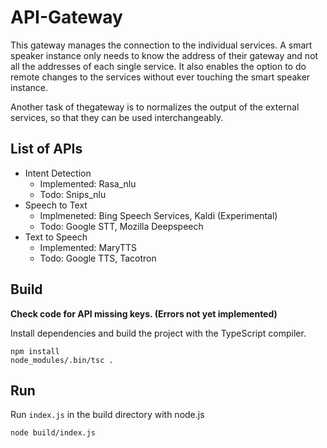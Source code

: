# API-Gateway

This gateway manages the connection to the individual services. A smart speaker instance only 
needs to know the address of their gateway and not all the addresses of each single service. It also 
enables the option to do remote changes to the services without ever touching the smart speaker instance. 

Another task of thegateway is to normalizes the output of the external services, so that they can be 
used interchangeably.


## List of APIs
* Intent Detection
    * Implemented: Rasa_nlu
    * Todo: Snips_nlu
* Speech to Text
    * Implmeneted: Bing Speech Services, Kaldi (Experimental)
    * Todo: Google STT, Mozilla Deepspeech
* Text to Speech
    * Implemented: MaryTTS
    * Todo: Google TTS, Tacotron


## Build
**Check code for API missing keys. (Errors not yet implemented)**

Install dependencies and build the project with the TypeScript compiler.

```
npm install
node_modules/.bin/tsc .
```


## Run
Run `index.js` in the build directory with node.js

```
node build/index.js
```